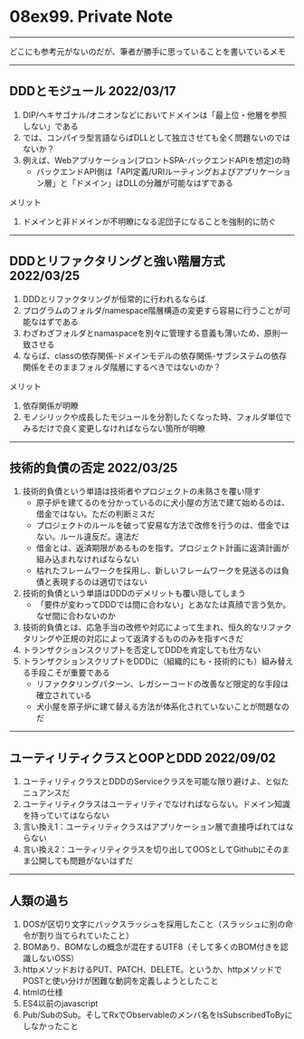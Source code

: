 # 08ex99. Private Note
________________________________________
どこにも参考元がないのだが、筆者が勝手に思っていることを書いているメモ

________________________________________
## DDDとモジュール 2022/03/17

1. DIP/ヘキサゴナル/オニオンなどにおいてドメインは「最上位・他層を参照しない」である
2. では、コンパイラ型言語ならばDLLとして独立させても全く問題ないのではないか？
3. 例えば、Webアプリケーション(フロントSPA-バックエンドAPIを想定)の時
    - バックエンドAPI側は「API定義/URIルーティングおよびアプリケーション層」と「ドメイン」はDLLの分離が可能なはずである

メリット

1. ドメインと非ドメインが不明瞭になる泥団子になることを強制的に防ぐ

________________________________________
## DDDとリファクタリングと強い階層方式 2022/03/25

1. DDDとリファクタリングが恒常的に行われるならば
2. プログラムのフォルダ/namespace階層構造の変更すら容易に行うことが可能なはずである
3. わざわざフォルダとnamaspaceを別々に管理する意義も薄いため、原則一致させる
4. ならば、classの依存関係-ドメインモデルの依存関係-サブシステムの依存関係をそのままフォルダ階層にするべきではないのか？

メリット

1. 依存関係が明瞭
2. モノシリックや成長したモジュールを分割したくなった時、フォルダ単位でみるだけで良く変更しなければならない箇所が明瞭

________________________________________
## 技術的負債の否定 2022/03/25

1. 技術的負債という単語は技術者やプロジェクトの未熟さを覆い隠す
   - 原子炉を建てるのを分かっているのに犬小屋の方法で建て始めるのは、借金ではない。ただの判断ミスだ
   - プロジェクトのルールを破って安易な方法で改修を行うのは、借金ではない。ルール違反だ。違法だ
   - 借金とは、返済期限があるものを指す。プロジェクト計画に返済計画が組み込まれなければならない
   - 枯れたフレームワークを採用し、新しいフレームワークを見送るのは負債と表現するのは適切ではない
2. 技術的負債という単語はDDDのデメリットも覆い隠してしまう
   - 「要件が変わってDDDでは間に合わない」とあなたは真顔で言う気か。なぜ間に合わないのか
3. 技術的負債とは、応急手当の改修や対応によって生まれ、恒久的なリファクタリングや正規の対応によって返済するもののみを指すべきだ
4. トランザクションスクリプトを否定してDDDを肯定しても仕方ない
5. トランザクションスクリプトをDDDに（組織的にも・技術的にも）組み替える手段こそが重要である
   - リファクタリングパターン、レガシーコードの改善など限定的な手段は確立されている
   - 犬小屋を原子炉に建て替える方法が体系化されていないことが問題なのだ
   
________________________________________
## ユーティリティクラスとOOPとDDD 2022/09/02

1. ユーティリティクラスとDDDのServiceクラスを可能な限り避けよ、と似たニュアンスだ
2. ユーティリティクラスはユーティリティでなければならない。ドメイン知識を持っていてはならない
3. 言い換え1：ユーティリティクラスはアプリケーション層で直接呼ばれてはならない
4. 言い換え2：ユーティリティクラスを切り出してOOSとしてGithubにそのまま公開しても問題がないはずだ

________________________________________
## 人類の過ち

1. DOSが区切り文字にバックスラッシュを採用したこと（スラッシュに別の命令が割り当てられていたこと）
2. BOMあり、BOMなしの概念が混在するUTF8（そして多くのBOM付きを認識しないOSS）
3. httpメソッドおけるPUT、PATCH、DELETE。というか、httpメソッドでPOSTと使い分けが困難な動詞を定義しようとしたこと
4. htmlの仕様
5. ES4以前のjavascript
6. Pub/SubのSub。そしてRxでObservableのメンバ名をIsSubscribedToByにしなかったこと